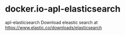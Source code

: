 # docker.io-apl-elasticsearch
apl-elasticsearch
Download eleastic search at https://www.elastic.co/downloads/elasticsearch
